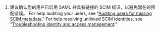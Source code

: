 1. 建议确认您的用户已启用 SAML 并具有链接的 SCIM 标识，以避免潜在的预配错误。 For help auditing your users, see "[Auditing users for missing SCIM metadata](/organizations/managing-saml-single-sign-on-for-your-organization/troubleshooting-identity-and-access-management#auditing-users-for-missing-scim-metadata)." For help resolving unlinked SCIM identities, see "[Troubleshooting identity and access management](/organizations/managing-saml-single-sign-on-for-your-organization/troubleshooting-identity-and-access-management)."
